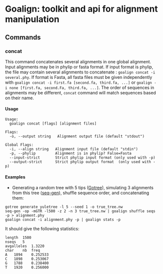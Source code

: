 # Goalign: toolkit and api for alignment manipulation

## Commands

### concat
This command concatenates several alignments in one global alignment. Input alignments may be in phylip or fasta format. If input format is phylip, the file may contain several alignments to concatenate : `goalign concat -i several.phy`. If format is Fasta, all fasta files must be given independently with `goalign concat -i first.fa [second.fa, third.fa, ...]` or `goalign -i none [first.fa, second.Fa, third.fa, ...]`. The order of sequences in alignments may be different, `concat` command will match sequences based on their name.

#### Usage
```
Usage:
  goalign concat [flags] [alignment files]

Flags:
  -o, --output string   Alignment output file (default "stdout")

Global Flags:
  -i, --align string   Alignment input file (default "stdin")
  -p, --phylip         Alignment is in phylip? False=Fasta
  --input-strict       Strict phylip input format (only used with -p)
  --output-strict      Strict phylip output format  (only used with -p)
```

#### Examples

* Generating a random tree with 5 tips ([Gotree](https://github.com/evolbioinfo/gotree)), simulating 3 alignments from this tree ([seq-gen](https://github.com/rambaut/Seq-Gen)), shuffle sequence order, and concatenating them:
```
gotree generate yuletree -l 5 --seed 1 -o true_tree.nw
seq-gen -op -mGTR -l500 -z 2 -n 3 true_tree.nw | goalign shuffle seqs -p > alignment.phy
goalign concat -i alignment.phy -p | goalign stats -p
```

It should give the following statistics:
```
length	1500
nseqs	5
avgalleles	1.3220
char	nb	freq
A	1894	0.252533
C	1898	0.253067
G	1788	0.238400
T	1920	0.256000
```
